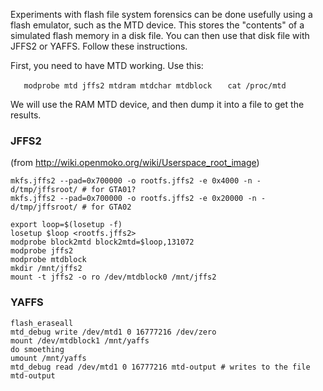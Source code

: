 Experiments with flash file system forensics can be done usefully using
a flash emulator, such as the MTD device. This stores the "contents" of
a simulated flash memory in a disk file. You can then use that disk file
with JFFS2 or YAFFS. Follow these instructions.

First, you need to have MTD working. Use this:

`   modprobe mtd jffs2 mtdram mtdchar mtdblock`
`   cat /proc/mtd`

We will use the RAM MTD device, and then dump it into a file to get the
results.

### JFFS2

(from <http://wiki.openmoko.org/wiki/Userspace_root_image>)

    mkfs.jffs2 --pad=0x700000 -o rootfs.jffs2 -e 0x4000 -n -d/tmp/jffsroot/ # for GTA01?
    mkfs.jffs2 --pad=0x700000 -o rootfs.jffs2 -e 0x20000 -n -d/tmp/jffsroot/ # for GTA02

    export loop=$(losetup -f)
    losetup $loop <rootfs.jffs2>
    modprobe block2mtd block2mtd=$loop,131072
    modprobe jffs2
    modprobe mtdblock
    mkdir /mnt/jffs2
    mount -t jffs2 -o ro /dev/mtdblock0 /mnt/jffs2

### YAFFS

    flash_eraseall
    mtd_debug write /dev/mtd1 0 16777216 /dev/zero
    mount /dev/mtdblock1 /mnt/yaffs
    do smoething
    umount /mnt/yaffs
    mtd_debug read /dev/mtd1 0 16777216 mtd-output # writes to the file mtd-output